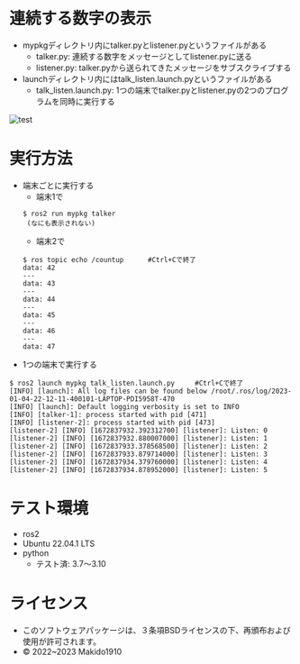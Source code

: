 # 連続する数字の表示
* mypkgディレクトリ内にtalker.pyとlistener.pyというファイルがある
  * talker.py: 連続する数字をメッセージとしてlistener.pyに送る
  * listener.py: talker.pyから送られてきたメッセージをサブスクライブする
* launchディレクトリ内にはtalk_listen.launch.pyというファイルがある
  * talk_listen.launch.py: 1つの端末でtalker.pyとlistener.pyの2つのプログラムを同時に実行する

![test](https://github.com/Makido1910/mypkg/actions/workflows/test.yml/badge.svg)

# 実行方法
* 端末ごとに実行する
  * 端末1で
  ```
  $ ros2 run mypkg talker
   (なにも表示されない)
  ```
  * 端末2で
  ```
  $ ros topic echo /countup      #Ctrl+Cで終了
  data: 42
  ---
  data: 43
  ---
  data: 44
  ---
  data: 45
  ---
  data: 46
  ---
  data: 47
  ```
* 1つの端末で実行する
```
$ ros2 launch mypkg talk_listen.launch.py     #Ctrl+Cで終了
[INFO] [launch]: All log files can be found below /root/.ros/log/2023-01-04-22-12-11-400101-LAPTOP-PDI5958T-470
[INFO] [launch]: Default logging verbosity is set to INFO
[INFO] [talker-1]: process started with pid [471]
[INFO] [listener-2]: process started with pid [473]
[listener-2] [INFO] [1672837932.392312700] [listener]: Listen: 0
[listener-2] [INFO] [1672837932.880007000] [listener]: Listen: 1
[listener-2] [INFO] [1672837933.378568500] [listener]: Listen: 2
[listener-2] [INFO] [1672837933.879714000] [listener]: Listen: 3
[listener-2] [INFO] [1672837934.379760000] [listener]: Listen: 4
[listener-2] [INFO] [1672837934.878952000] [listener]: Listen: 5

```
# テスト環境
* ros2 
* Ubuntu 22.04.1 LTS
* python
  * テスト済: 3.7～3.10

# ライセンス
* このソフトウェアパッケージは、３条項BSDライセンスの下、再頒布および使用が許可されます。
* © 2022~2023 Makido1910
